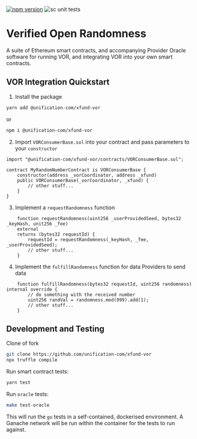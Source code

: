 [![npm version](http://img.shields.io/npm/v/@unification-com/xfund-vor.svg?style=flat)](https://npmjs.org/package/@unification-com/xfund-vor "View this project on npm")
![sc unit tests](https://github.com/unification-com/xfund-vor/actions/workflows/test-contracts.yml/badge.svg)

# Verified Open Randomness

A suite of Ethereum smart contracts, and accompanying Provider Oracle software
for running VOR, and integrating VOR into your own smart contracts.

## VOR Integration Quickstart

1. Install the package

```bash
yarn add @unification-com/xfund-vor
```

or

```bash
npm i @unification-com/xfund-vor
```

2. Import `VORConsumerBase.sol` into your contract and pass
   parameters to your `constructor`

```solidity
import "@unification-com/xfund-vor/contracts/VORConsumerBase.sol";

contract MyRandomNumberContract is VORConsumerBase {
    constructor(address _vorCoordinator, address _xfund)
    public VORConsumerBase(_vorCoordinator, _xfund) {
        // other stuff...
    }
}
```

3. Implement a `requestRandomness` function

```solidity
    function requestRandomness(uint256 _userProvidedSeed, bytes32 _keyHash, unit256 _fee) 
    external
    returns (bytes32 requestId) {
        requestId = requestRandomness(_keyHash, _fee, _userProvidedSeed);
        // other stuff...
    }
```

4. Implement the `fulfillRandomness` function for data Providers to send data

```solidity
    function fulfillRandomness(bytes32 requestId, uint256 randomness) internal override {
        // do something with the received number
        uint256 randVal = randomness.mod(999).add(1);
        // other stuff...
    }
```

## Development and Testing

Clone of fork

```bash
git clone https://github.com/unification-com/xfund-vor
npx truffle compile
```

Run smart contract tests:

```bash
yarn test
```

Run `oracle` tests:

```bash
make test-oracle
```

This will run the `go` tests in a self-contained, dockerised environment. A Ganache
network will be run within the container for the tests to run against.
